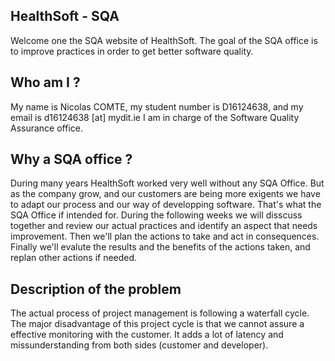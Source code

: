 ## HealthSoft - SQA

Welcome one the SQA website of HealthSoft. The goal of the SQA office is to improve practices in order to get better software quality.

## Who am I ?

My name is Nicolas COMTE, my student number is D16124638, and my email is d16124638 [at] mydit.ie
I am in charge of the Software Quality Assurance office.

## Why a SQA office ?

During many years HealthSoft worked very well without any SQA Office. But as the company grow, and our customers are being more exigents we have to adapt our process and our way of developping software.
That's what the SQA Office if intended for. During the following weeks we will disscuss together and review our actual practices and identify an aspect that needs improvement.
Then we'll plan the actions to take and act in consequences.
Finally we'll evalute the results and the benefits of the actions taken, and replan other actions if needed.

## Description of the problem

The actual process of project management is following a waterfall cycle.
The major disadvantage of this project cycle is that we cannot assure a effective monitoring with the customer.
It adds a lot of latency and missunderstanding from both sides (customer and developer).
